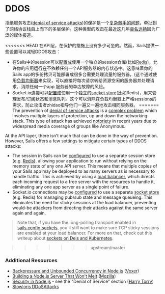 # DDOS
拒绝服务攻击([denial of service attacks](https://www.owasp.org/index.php/Application_Denial_of_Service))的保护是一个[复杂棘手的问题](http://en.wikipedia.org/wiki/Denial-of-service_attack#Handling)，牵扯到了网络协议栈自上而下的多层保护。这种类型的攻击在最近这几年[臭名远扬](http://www.darkreading.com/vulnerabilities-and-threats/10-strategies-to-fight-anonymous-ddos-attacks/d/d-id/1102699)因为广泛的媒体报道。

<<<<<<< HEAD
在API层，在保护的措施上没有多少可坐的。然而，Sails提供一些设置可以减轻DDOS攻击：
+ 在Sails中的session可以[配置成](http://sailsjs.org/documentation/reference/sails.config/sails.config.session.html)使用一个独立的session仓库(比如[Redis](http://redis.io/))，允许你的应用运行在不依赖任何一个API服务器的内存状态中。这意味着你的Sails app的多份拷贝可能部署成很多台需要处理流量的服务器。(这个通过使用[负载均衡器](http://en.wikipedia.org/wiki/Load_balancing_computing)来实现，可以直接将每次请求转给资源空闲的服务器并处理请求，消除任何一个app 服务器的单店故障的风险。
+ Socket.io连接可以[配置成](http://sailsjs.org/documentation/reference/sails.config/sails.config.sockets.html)使用一个独立的[socket store](https://github.com/balderdashy/sails-docs/blob/master/PAGE_NEEDED.md)(比如Redis)，用来管理发布/订阅状态和消息队列。这个可以消除在负载均衡器上严格sessions的需求，防止攻击者zhidao指导他们一遍又一遍地攻击相同服务器。
=======
The prevention of [denial of service attacks](https://www.owasp.org/index.php/Application_Denial_of_Service) is a [complex problem](http://en.wikipedia.org/wiki/Denial-of-service_attack#Handling) which involves multiple layers of protection, up and down the networking stack.
This type of attack has achieved [notoriety](http://www.darkreading.com/vulnerabilities-and-threats/10-strategies-to-fight-anonymous-ddos-attacks/d/d-id/1102699) in recent years due to widespread media coverage of groups like Anonymous.

At the API layer, there isn't much that can be done in the way of prevention.  However, Sails offers a few settings to mitigate certain types of DDOS attacks:

+ The session in Sails can be [configured](http://sailsjs.com/documentation/reference/sails.config/sails.config.session.html) to use a separate session store (e.g. [Redis](http://redis.io/)), allowing your application to run without relying on the memory state of any one API server.  This means that multiple copies of your Sails app may be deployed to as many servers as is necessary to handle traffic.  This is achieved by using a [load balancer](http://en.wikipedia.org/wiki/Load_balancing_(computing)), which directs each incoming request to a free server with the resources to handle it, eliminating any one app server as a single point of failure.
+ Socket.io connections may be [configured](http://sailsjs.com/docs/reference/configuration/sails-config-sockets) to use a separate [socket store](sailsjs.com/docs/concepts/deployment/scaling) (e.g. Redis) for managing pub/sub state and message queueing. This eliminates the need for sticky sessions at the load balancer, preventing would-be attackers from directing their attacks against the same server again and again.

> Note that, if you have the long-polling transport enabled in [sails.config.sockets](http://sailsjs.com/docs/reference/configuration/sails-config-sockets), you'll still want to make sure TCP sticky sessions are enabled at your load balancer.  For more on that, check out this writeup about [sockets on Deis and Kubernetes](https://deis.com/blog/2016/socket.io-applications-kubernetes/).

>>>>>>> upstream/master

### Additional Resources
+ [Backpressure and Unbounded Concurrency in Node.js](http://engineering.voxer.com/2013/09/16/backpressure-in-nodejs/) ([Voxer](http://voxer.com/))
+ [Building a Node.js Server That Won't Melt](https://hacks.mozilla.org/2013/01/building-a-node-js-server-that-wont-melt-a-node-js-holiday-season-part-5/) ([Mozilla](https://hacks.mozilla.org/))
+ [Security in Node.js](https://www.harrytorry.co.uk/node-js/security-flaws-in-node-js/) - see the "Denial of Service" section ([Harry Torry](https://www.harrytorry.co.uk))
+ [Slowloris DDoSAttacks](http://www.ddosattacks.biz/attacks/slowloris-ddos-attack-aka-slow-and-low/)



<docmeta name="displayName" value="DDOS">
